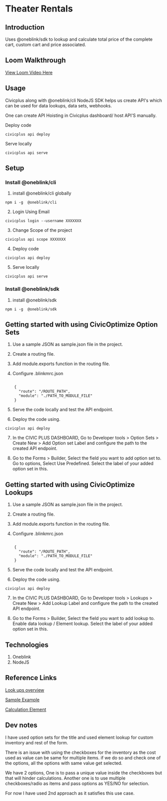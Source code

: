 # Theater Rentals

## Introduction

Uses @oneblink/sdk to lookup and calculate total price of the complete cart, custom cart and price associated.

## Loom Walkthrough

[View Loom Video Here](https://www.loom.com/share/27baeac1953a48e98ae7aa14ab35e86b)

## Usage

Civicplus along with @oneblink/cli NodeJS SDK helps us create API's which can be used for data lookups, data sets, webhooks.

One can create API Hoisting in Civicplus dashboard/ host API'S manually.

Deploy code

```
civicplus api deploy
```

Serve locally

```
civicplus api serve

```

## Setup

### Install @oneblink/cli

1. install @oneblink/cli globally

```
npm i -g  @oneblink/cli
```

2. Login Using Email

```
civicplus login --username XXXXXXX
```

3. Change Scope of the project

```
civicplus api scope XXXXXXX
```

4. Deploy code

```
civicplus api deploy
```

5. Serve locally

```
civicplus api serve

```

### Install @oneblink/sdk

1. install @oneblink/sdk

```
npm i -g  @oneblink/sdk
```

## Getting started with using CivicOptimize Option Sets

1. Use a sample JSON as sample.json file in the project.

2. Create a routing file.

3. Add module.exports function in the routing file.

4. Configure .blinkmrc.json

```

    {
      "route": "/ROUTE_PATH",
      "module": "./PATH_TO_MODULE_FILE"
    }

```

5. Serve the code locally and test the API endpoint.

6. Deploy the code using.

```
civicplus api deploy
```

7. In the CIVIC PLUS DASHBOARD, Go to Developer tools > Option Sets > Create New > Add Option set Label and configure the path to the created API endpoint.

8. Go to the Forms > Builder, Select the field you want to add option set to. Go to options, Select Use Predefined. Select the label of your added option set in this.

## Getting started with using CivicOptimize Lookups

1. Use a sample JSON as sample.json file in the project.

2. Create a routing file.

3. Add module.exports function in the routing file.

4. Configure .blinkmrc.json

```

    {
      "route": "/ROUTE_PATH",
      "module": "./PATH_TO_MODULE_FILE"
    }

```

5. Serve the code locally and test the API endpoint.

6. Deploy the code using.

```
civicplus api deploy
```

7. In the CIVIC PLUS DASHBOARD, Go to Developer tools > Lookups > Create New > Add Lookup Label and configure the path to the created API endpoint.

8. Go to the Forms > Builder, Select the field you want to add lookup to. Enable data lookup / Element lookup. Select the label of your added option set in this.

## Technologies

1. Oneblink
2. NodeJS

## Reference Links

[Look ups overview](https://www.civicoptimize.civicplus.help/hc/en-us/articles/360046957993)

[Sample Example](https://github.com/oneblink/cli/blob/master/examples/api/lookup/)

[Calculation Element](https://www.civicoptimize.civicplus.help/hc/en-us/articles/360046852414-Calculation-Element)

## Dev notes

I have used option sets for the title and used element lookup for custom inventory and rest of the form.

There is an issue with using the checkboxes for the inventory as the cost used as value can be same for multiple items. if we do so and check one of the options, all the options with same value get selected.

We have 2 options, One is to pass a unique value inside the checkboxes but that will hinder calculations. Another one is to use multiple checkboxes/radio as items and pass options as YES/NO for selection.

For now I have used 2nd approach as it satisfies this use case.
